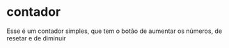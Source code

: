# contador
Esse é um contador simples, que tem o botão de aumentar os números, de resetar e de diminuir
